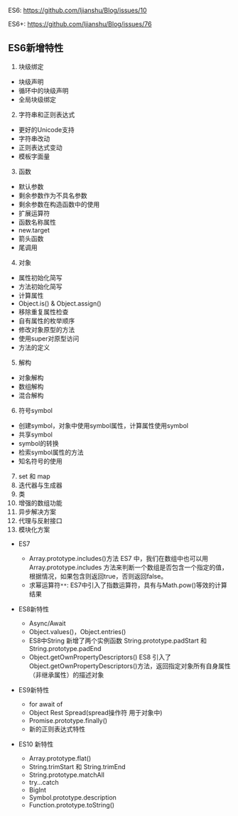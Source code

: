 
ES6: https://github.com/ljianshu/Blog/issues/10

ES6+: https://github.com/ljianshu/Blog/issues/76


## ES6新增特性
1. 块级绑定
  * 块级声明
  * 循环中的块级声明
  * 全局块级绑定
2. 字符串和正则表达式
  * 更好的Unicode支持
  * 字符串改动
  * 正则表达式变动
  * 模板字面量
3. 函数
  * 默认参数
  * 剩余参数作为不具名参数
  * 剩余参数在构造函数中的使用
  * 扩展运算符
  * 函数名称属性
  * new.target
  * 箭头函数
  * 尾调用

4. 对象
  * 属性初始化简写
  * 方法初始化简写
  * 计算属性
  * Object.is() & Object.assign()
  * 移除重复属性检查
  * 自有属性的枚举顺序
  * 修改对象原型的方法
  * 使用super对原型访问
  * 方法的定义

5. 解构
  * 对象解构
  * 数组解构
  * 混合解构

6. 符号symbol
  * 创建symbol，对象中使用symbol属性，计算属性使用symbol
  * 共享symbol
  * symbol的转换
  * 检索symbol属性的方法
  * 知名符号的使用

7. set 和 map
8. 迭代器与生成器
9. 类
10. 增强的数组功能
11. 异步解决方案
12. 代理与反射接口
13. 模块化方案


* ES7
  * Array.prototype.includes()方法 ES7 中，我们在数组中也可以用 Array.prototype.includes 方法来判断一个数组是否包含一个指定的值，根据情况，如果包含则返回true，否则返回false。
  * 求幂运算符`**`: ES7中引入了指数运算符，具有与Math.pow()等效的计算结果
* ES8新特性
  * Async/Await
  * Object.values()，Object.entries()
  * ES8中String 新增了两个实例函数 String.prototype.padStart 和 String.prototype.padEnd
  * Object.getOwnPropertyDescriptors() ES8 引入了Object.getOwnPropertyDescriptors()方法，返回指定对象所有自身属性（非继承属性）的描述对象

* ES9新特性
  * for await of
  * Object Rest Spread(spread操作符 用于对象中)
  * Promise.prototype.finally()
  * 新的正则表达式特性

* ES10 新特性
  * Array.prototype.flat()
  * String.trimStart 和 String.trimEnd
  * String.prototype.matchAll
  * try...catch
  * BigInt
  * Symbol.prototype.description
  * Function.prototype.toString()
  


